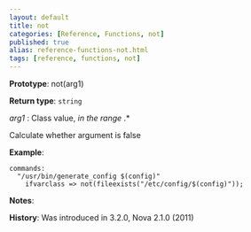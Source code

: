 ```yaml
---
layout: default
title: not
categories: [Reference, Functions, not]
published: true
alias: reference-functions-not.html
tags: [reference, functions, not]
---
```


**Prototype**: not(arg1) 

**Return type**: `string`

  
 *arg1* : Class value, *in the range* .\*   

Calculate whether argument is false

**Example**:

```cf3
commands:
  "/usr/bin/generate_config $(config)"
    ifvarclass => not(fileexists("/etc/config/$(config)"));
```

**Notes**:  
   
 **History**: Was introduced in 3.2.0, Nova 2.1.0 (2011)
